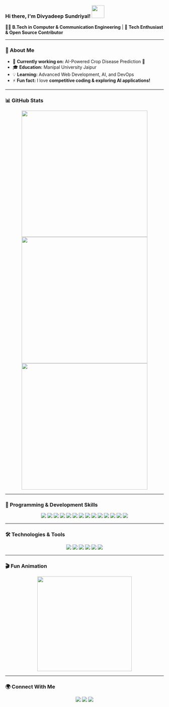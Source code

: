 ### Hi there, I'm Divyadeep Sundriyal! <img src="https://raw.githubusercontent.com/your-username/your-repo/main/wave.gif" width="40px">

👨‍💻 **B.Tech in Computer & Communication Engineering** | 🚀 **Tech Enthusiast & Open Source Contributor**

---

### 🎯 About Me
- 🔭 **Currently working on:** AI-Powered Crop Disease Prediction 🌾
- 🎓 **Education:** Manipal University Jaipur
- 💡 **Learning:** Advanced Web Development, AI, and DevOps
- ⚡ **Fun fact:** I love **competitive coding & exploring AI applications!**

---

### 📊 GitHub Stats
<p align="center">
  <img src="https://github-readme-stats.vercel.app/api?username=divyadeep10&show_icons=true&theme=tokyonight" width="400px"/>
  <img src="https://github-readme-streak-stats.herokuapp.com/?user=divyadeep10&theme=tokyonight" width="400px"/>
  <img src="https://github-readme-stats.vercel.app/api/top-langs/?username=divyadeep10&layout=compact&theme=tokyonight" width="400px"/>
</p>

---

### 🚀 Programming & Development Skills
<p align="center">
  <img src="https://img.shields.io/badge/C-A8B9CC?style=for-the-badge&logo=c&logoColor=black"/>
  <img src="https://img.shields.io/badge/C++-00599C?style=for-the-badge&logo=c%2B%2B&logoColor=white"/>
  <img src="https://img.shields.io/badge/Python-3776AB?style=for-the-badge&logo=python&logoColor=white"/>
  <img src="https://img.shields.io/badge/HTML5-E34F26?style=for-the-badge&logo=html5&logoColor=white"/>
  <img src="https://img.shields.io/badge/CSS3-1572B6?style=for-the-badge&logo=css3&logoColor=white"/>
  <img src="https://img.shields.io/badge/JavaScript-F7DF1E?style=for-the-badge&logo=javascript&logoColor=black"/>
  <img src="https://img.shields.io/badge/Express.js-000000?style=for-the-badge&logo=express&logoColor=white"/>
  <img src="https://img.shields.io/badge/Tailwind_CSS-38B2AC?style=for-the-badge&logo=tailwind-css&logoColor=white"/>
  <img src="https://img.shields.io/badge/MySQL-4479A1?style=for-the-badge&logo=mysql&logoColor=white"/>
  <img src="https://img.shields.io/badge/MongoDB-47A248?style=for-the-badge&logo=mongodb&logoColor=white"/>
  <img src="https://img.shields.io/badge/Node.js-339933?style=for-the-badge&logo=nodedotjs&logoColor=white"/>
  <img src="https://img.shields.io/badge/DSA-FF4500?style=for-the-badge"/>
  <img src="https://img.shields.io/badge/OOP-8A2BE2?style=for-the-badge"/>
  <img src="https://img.shields.io/badge/Generative_AI-FF69B4?style=for-the-badge"/>
</p>

---

### 🛠️ Technologies & Tools
<p align="center">
  <img src="https://img.shields.io/badge/VS_Code-007ACC?style=for-the-badge&logo=visual-studio-code&logoColor=white"/>
  <img src="https://img.shields.io/badge/GitHub-181717?style=for-the-badge&logo=github&logoColor=white"/>
  <img src="https://img.shields.io/badge/Postman-FF6C37?style=for-the-badge&logo=postman&logoColor=white"/>
  <img src="https://img.shields.io/badge/MySQL_Workbench-4479A1?style=for-the-badge&logo=mysql&logoColor=white"/>
  <img src="https://img.shields.io/badge/MongoDB_Atlas-47A248?style=for-the-badge&logo=mongodb&logoColor=white"/>
  <img src="https://img.shields.io/badge/Hugging_Face-FFDA00?style=for-the-badge&logo=huggingface&logoColor=black"/>
</p>

---

### 🎬 Fun Animation
<p align="center">
  <img src="https://media.giphy.com/media/3o7abKhOpu0NwenH3O/giphy.gif" width="300px"/>
</p>

---

### 🌍 Connect With Me
<p align="center">
  <a href="www.linkedin.com/in/divyadeep-sundriyal-94b3b2260"><img src="https://img.shields.io/badge/LinkedIn-Connect-blue?style=for-the-badge&logo=linkedin"/></a>
  <a href="https://yourwebsite.com"><img src="https://img.shields.io/badge/Portfolio-Visit-green?style=for-the-badge&logo=web"/></a>
  <a href="mailto:divyadeepsundriyal@gmail.com"><img src="https://img.shields.io/badge/Email-Contact-red?style=for-the-badge&logo=gmail"/></a>
</p>

